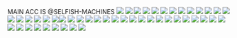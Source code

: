 MAIN ACC IS @SELFISH-MACHINES
![](https://files.catbox.moe/4kun0l.jpg) ![](https://files.catbox.moe/fxieck.jpg) ![](https://files.catbox.moe/qrkeqj.jpg) ![](https://files.catbox.moe/mrmdgu.jpg) ![](https://files.catbox.moe/uidi9v.jpg) ![](https://files.catbox.moe/fll41a.jpg) ![](https://files.catbox.moe/ofyj8z.jpg) ![](https://files.catbox.moe/4muakg.jpg) ![](https://files.catbox.moe/8zofgm.jpg) ![](https://files.catbox.moe/jrwae4.jpg) ![](https://files.catbox.moe/tinfx4.jpg) ![](https://files.catbox.moe/klcz31.jpg) ![](https://files.catbox.moe/avn0j9.jpg) ![](https://files.catbox.moe/a36o05.jpg) ![](https://files.catbox.moe/dum7kn.jpg) ![](https://files.catbox.moe/jkaq6n.webp)
![](https://files.catbox.moe/yypfw6.png)
![](https://files.catbox.moe/59vvmn.jpeg) ![](https://files.catbox.moe/inpusw.png)![](https://supplies.ju.mp/assets/images/gallery01/dc5bd313.gif?v=c214c26a) ![](https://images-wixmp-ed30a86b8c4ca887773594c2.wixmp.com/f/3f74a715-0ad4-4bf6-96a5-5ef498ee88a1/ddpsjgr-3dcc916d-68b9-431b-8c3d-d6ca2a8ff044.png?token=eyJ0eXAiOiJKV1QiLCJhbGciOiJIUzI1NiJ9.eyJzdWIiOiJ1cm46YXBwOjdlMGQxODg5ODIyNjQzNzNhNWYwZDQxNWVhMGQyNmUwIiwiaXNzIjoidXJuOmFwcDo3ZTBkMTg4OTgyMjY0MzczYTVmMGQ0MTVlYTBkMjZlMCIsIm9iaiI6W1t7InBhdGgiOiJcL2ZcLzNmNzRhNzE1LTBhZDQtNGJmNi05NmE1LTVlZjQ5OGVlODhhMVwvZGRwc2pnci0zZGNjOTE2ZC02OGI5LTQzMWItOGMzZC1kNmNhMmE4ZmYwNDQucG5nIn1dXSwiYXVkIjpbInVybjpzZXJ2aWNlOmZpbGUuZG93bmxvYWQiXX0.pp1XUTifctH3ToK0QqYeOiNahDjIr9VkLseg5G8By5c) ![](https://y2k.neocities.org/stamps/roses.png) ![](https://64.media.tumblr.com/46451831092dfc7133138eb967e3406e/da13b27d34fc4e9b-7f/s100x200/ce617f89cc5139ffbdf1b7f637e42d41124ac68d.png) ![](https://64.media.tumblr.com/046ad3a62d69754ed8c71ee7dd85f886/f2bae07688972166-38/s250x400/4035c27a9edba98811163535a6069c98f0314201.gifv) ![](https://images-wixmp-ed30a86b8c4ca887773594c2.wixmp.com/f/8cb2184f-fe95-4552-aeb0-f3a30b7ab67f/daw7880-0eee2ec4-dc30-468e-82a1-23b112ae9f10.png/v1/fill/w_99,h_56,strp/077_by_cutebunny666_daw7880-fullview.png?token=eyJ0eXAiOiJKV1QiLCJhbGciOiJIUzI1NiJ9.eyJzdWIiOiJ1cm46YXBwOjdlMGQxODg5ODIyNjQzNzNhNWYwZDQxNWVhMGQyNmUwIiwiaXNzIjoidXJuOmFwcDo3ZTBkMTg4OTgyMjY0MzczYTVmMGQ0MTVlYTBkMjZlMCIsIm9iaiI6W1t7ImhlaWdodCI6Ijw9NTYiLCJwYXRoIjoiXC9mXC84Y2IyMTg0Zi1mZTk1LTQ1NTItYWViMC1mM2EzMGI3YWI2N2ZcL2Rhdzc4ODAtMGVlZTJlYzQtZGMzMC00NjhlLTgyYTEtMjNiMTEyYWU5ZjEwLnBuZyIsIndpZHRoIjoiPD05OSJ9XV0sImF1ZCI6WyJ1cm46c2VydmljZTppbWFnZS5vcGVyYXRpb25zIl19.hJAlCb_-nJiXUDDrcsGPsR4E5rmb-Uegx9mDW0PvRsc) ![](https://images-wixmp-ed30a86b8c4ca887773594c2.wixmp.com/f/43e264c5-74fa-4225-8eb3-97077cfa02f8/d1mvjhq-f239c66b-2f8f-4076-bd32-e10ba4d91a47.jpg/v1/fill/w_99,h_56,q_75,strp/music_stamp_by_gangstermuffin_d1mvjhq-fullview.jpg?token=eyJ0eXAiOiJKV1QiLCJhbGciOiJIUzI1NiJ9.eyJzdWIiOiJ1cm46YXBwOjdlMGQxODg5ODIyNjQzNzNhNWYwZDQxNWVhMGQyNmUwIiwiaXNzIjoidXJuOmFwcDo3ZTBkMTg4OTgyMjY0MzczYTVmMGQ0MTVlYTBkMjZlMCIsIm9iaiI6W1t7ImhlaWdodCI6Ijw9NTYiLCJwYXRoIjoiXC9mXC80M2UyNjRjNS03NGZhLTQyMjUtOGViMy05NzA3N2NmYTAyZjhcL2QxbXZqaHEtZjIzOWM2NmItMmY4Zi00MDc2LWJkMzItZTEwYmE0ZDkxYTQ3LmpwZyIsIndpZHRoIjoiPD05OSJ9XV0sImF1ZCI6WyJ1cm46c2VydmljZTppbWFnZS5vcGVyYXRpb25zIl19.LFRZcSjxi0C5VWs7EKM2zyGUnU5f9BSgOTLc1ile1jg) ![](https://64.media.tumblr.com/0b813e2b4f8b209a63e102430f4b805a/68aa877d24820849-c4/s100x200/377b0e7f846b38ccbb86ba2df82e0d16eeff0278.gif) ![](https://external-media.spacehey.net/media/sZLu9zMVtx2lmpNiG_75UIyGvZPMqdUqwkxQgDxwtXEk=/https://i.ibb.co/1vzrQP2/stamp-pardon-me-what-the-hell-by-xxxklllj0y-kultxxx-dd6zlb6-fullview.png) ![](https://external-media.spacehey.net/media/sUG-jpLSJAoi2DBI2qy1f5Xm5NTaeLQ6FX4LRpxr02vo=/https://i.ibb.co/X3r9m8Y/7TBBacb.gif) ![](https://i.imgur.com/n7PtkWL.gif) ![](https://wilardo.crd.co/assets/images/gallery08/08ea1cdf.png?v=d19c95ca) ![](https://autism.crd.co/assets/images/gallery05/12d0e126.png?v=2f8e4aeb) ![](https://i.imgur.com/eGi7brH.png) ![](https://files.catbox.moe/oxj59p.gif) ![](https://files.catbox.moe/vaodkc.png) ![](https://files.catbox.moe/aqr9b5.gif) ![](https://files.catbox.moe/k5k8mf.jpg) ![](https://files.catbox.moe/7ii52r.gif) ![](https://files.catbox.moe/wxdnrl.png) ![](https://files.catbox.moe/2p0l62.png) ![](https://files.catbox.moe/e8ghiv.gif) ![](https://files.catbox.moe/hbu6mr.gif) ![](https://files.catbox.moe/92vxim.gif) ![](https://files.catbox.moe/kfc2rk.png) ![](https://64.media.tumblr.com/733abe941d3bfae7ca5b3ef03c7098c7/78b4a15a5bb1c11f-46/s100x200/8c500ea89dab8825ed6ab65ddc778a75ccfcdff3.pnj) ![](https://files.catbox.moe/ls3ibf.gif) ![](https://files.catbox.moe/82mnsd.png)
